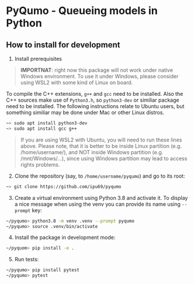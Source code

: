# PyQumo - Queueing models in Python

## How to install for development

1. Install prerequisites

> **IMPORTNAT**: right now this package will not work under native Windows environment.
> To use it under Windows, please consider using WSL2 with some kind of Linux on board.

To compile the C++ extensions, `g++` and `gcc` need to be installed. Also the C++ sources
make use of `Python3.h`, so `python3-dev` or similiar package need to be installed. 
The following instructions relate to Ubuntu users, but something similiar may be done
under Mac or other Linux distros.

```bash
~> sudo apt install python3-dev
~> sudo apt install gcc g++
```

> If you are using WSL2 with Ubuntu, you will need to run these lines above.
> Please note, that it is better to be inside Linux partition (e.g. /home/username/),
> and NOT inside Windows partition (e.g. /mnt/Windows/...), since using Windows
> partition may lead to access rights problems.

2. Clone the repository (say, to `/home/username/pyqumo`) and go to its root:

```bash
~> git clone https://github.com/ipu69/pyqumo
```

3. Create a virtual environment using Python 3.8 and activate it.
To display a nice message when using the venv you can provide its name using `--prompt` key:

```bash
~/pyqumo> python3.8 -m venv .venv --prompt pyqumo
~/pyqumo> source .venv/bin/activate
```

4. Install the package in development mode:

```bash
~/pyquom> pip install -e .
```

5. Run tests:

```bash
~/pyqumo> pip install pytest
~/pyqumo> pytest
```
